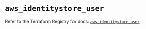 # `aws_identitystore_user`

Refer to the Terraform Registry for docs: [`aws_identitystore_user`](https://registry.terraform.io/providers/hashicorp/aws/6.7.0/docs/resources/identitystore_user).
